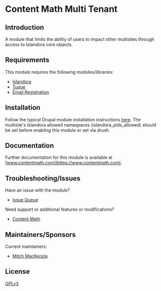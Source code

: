 # Content Math Multi Tenant

## Introduction

A module that limits the ability of users to impact other multisites through access to Islandora core objects.

## Requirements

This module requires the following modules/libraries:

* [Islandora](https://github.com/islandora/islandora)
* [Tuque](https://github.com/islandora/tuque)
* [Email Registration](https://www.drupal.org/project/email_registration)

## Installation

Follow the typical Drupal module installation instructions [here](https://drupal.org/documentation/install/modules-themes/modules-7).
The multisite's Islandora allowed namespaces (islandora_pids_allowed) should be set before enabling this module or set via drush.

## Documentation

Further documentation for this module is available at [www.contentmath.com](https://www.contentmath.com).

## Troubleshooting/Issues

Have an issue with the module?

* [Issue Queue](https://github.com/contentmath/cm_multi_tenant/issues)

Need support or additional features or modifications?

* [Content Math](https://www.contentmath.com)

## Maintainers/Sponsors

Current maintainers:

* [Mitch MacKenzie](https://www.contentmath.com)

## License

[GPLv3](http://www.gnu.org/licenses/gpl-3.0.txt)
